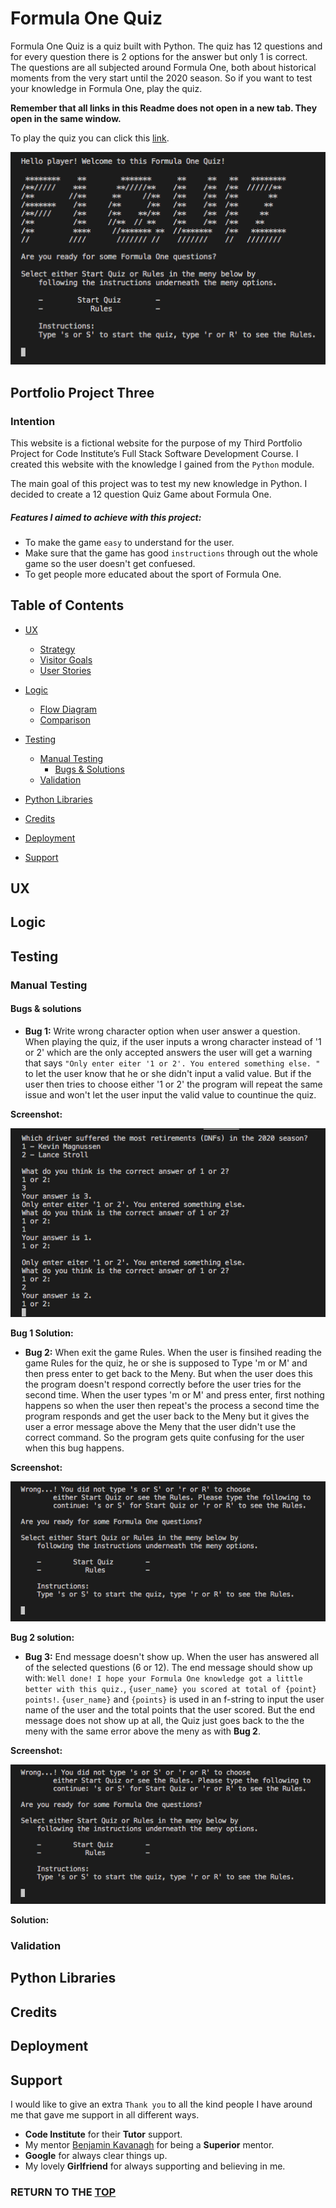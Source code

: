 # Formula One Quiz 

Formula One Quiz is a quiz built with Python. The quiz has 12 questions and for every question there is 2 options for the answer but only 1 is correct. 
The questions are all subjected around Formula One, both about historical moments from the very start until the 2020 season. So if you want to test your knowledge 
in Formula One, play the quiz. 

**Remember that all links in this Readme does not open in a new tab. They open in the same window.** 

To play the quiz you can click this [link](link). 

![Screenshot of Welcome message Formula One Quiz](/assets/images/welcome.png)


## Portfolio Project Three 

### Intention 

This website is a fictional website for the purpose of my Third Portfolio Project for Code Institute’s Full Stack Software Development Course. I created this website with the knowledge I gained from the `Python` module.

The main goal of this project was to test my new knowledge in Python. I decided to create a 12 question Quiz Game about Formula One. 

##### Features I aimed to achieve with this project:

* To make the game `easy` to understand for the user. 
* Make sure that the game has good `instructions` through out the whole game so the user doesn't get confuesed. 
* To get people more educated about the sport of Formula One. 


## Table of Contents

* [UX](#ux) 
  * [Strategy](#strategy)
  * [Visitor Goals](#visitor-goals) 
  * [User Stories](#user-stories) 

* [Logic](#logic) 
  * [Flow Diagram](#flow-diagram) 
  * [Comparison](#comparison) 

* [Testing](#testing)
  * [Manual Testing](#manual-testing)
    * [Bugs & Solutions](#bugs--solutions)
  * [Validation](#validation)

* [Python Libraries](#python-libraries)

* [Credits](#credits)

* [Deployment](#deployment)

* [Support](#support) 


## UX 


## Logic 


## Testing

### Manual Testing 

#### Bugs & solutions

* **Bug 1:** 
Write wrong character option when user answer a question. 
When playing the quiz, if the user inputs a wrong character instead of '1 or 2' which are the only accepted answers the 
user will get a warning that says `"Only enter eiter '1 or 2'. You entered something else. "` to let the user know that 
he or she didn't input a valid value. But if the user then tries to choose either '1 or 2' the program will repeat the same 
issue and won't let the user input the valid value to countinue the quiz. 

**Screenshot:**

![Screenshot bug 1](/assets/images/bug1.png) 

**Bug 1 Solution:**

* **Bug 2:** 
When exit the game Rules. 
When the user is finsihed reading the game Rules for the quiz, he or she is supposed to Type 'm or M' and then press enter to 
get back to the Meny. But when the user does this the program doesn't respond correctly before the user tries for the second time. 
When the user types 'm or M' and press enter, first nothing happens so when the user then repeat's the process a second time the program 
responds and get the user back to the Meny but it gives the user a error message above the Meny that the user didn't use the correct 
command. So the program gets quite confusing for the user when this bug happens. 

**Screenshot:** 

![Screenshot bug 1](/assets/images/bug2.png)

**Bug 2 solution:** 

* **Bug 3:**
End message doesn't show up. 
When the user has answered all of the selected questions (6 or 12). The end message should show up with: 
`Well done! I hope your Formula One knowledge got a little better with this quiz.`, `{user_name} you scored at total of {point} points!`.
`{user_name}` and `{points}` is used in an f-string to input the user name of the user and the total points that the user scored. 
But the end message does not show up at all, the Quiz just goes back to the the meny with the same error above the meny as with **Bug 2**. 

**Screenshot:**

![Screenshot bug 1](/assets/images/bug2.png)

**Solution:**


### Validation


## Python Libraries 


## Credits


## Deployment


## Support 

I would like to give an extra `Thank you` to all the kind people I have around me that gave me support in all different ways. 

* **Code Institute** for their **Tutor** support. 
* My mentor [Benjamin Kavanagh](https://github.com/BAK2K3) for being a **Superior** mentor.
* **Google** for always clear things up.
* My lovely **Girlfriend** for always supporting and believing in me.

### RETURN TO THE [TOP](#formula-one-quiz)
